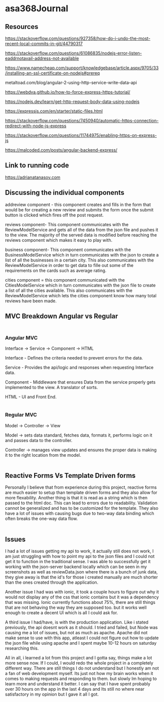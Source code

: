 # asa368Journal<br>


## Resources<br>

https://stackoverflow.com/questions/927358/how-do-i-undo-the-most-recent-local-commits-in-git/44790317<br>

https://stackoverflow.com/questions/61086835/nodejs-error-listen-eaddrnotavail-address-not-available<br>

https://www.namecheap.com/support/knowledgebase/article.aspx/9705/33/installing-an-ssl-certificate-on-nodejs#prereq<br>

metaltoad.com/blog/angular-2-using-http-service-write-data-api<br>

https://webdva.github.io/how-to-force-express-https-tutorial/<br>

https://nodejs.dev/learn/get-http-request-body-data-using-nodejs<br>

https://expressjs.com/en/starter/static-files.html<br>

https://stackoverflow.com/questions/7450940/automatic-https-connection-redirect-with-node-js-express<br>

https://stackoverflow.com/questions/11744975/enabling-https-on-express-js<br>

https://malcoded.com/posts/angular-backend-express/<br>


## Link to running code<br>
https://adrianatanasov.com<br>


## Discussing the individual components
addreview component - this component creates and fills in the form that would be for creating a new review and submits the form once the submit button is clicked which fires off the post request.<br>

reviews component- This component communicates with the ReviewModelService and gets all of the data from the json file and pushes it to the view. The majority of the served data is modified before reaching the reviews component which makes it easy to play with.<br>

business component- This component communicates with the BusinessModelService which in turn communicates with the json to create a list of all the businesses in a certain city. This also communicates with the ReviewModelService in order to get data to fille out some of the requirements on the cards such as average rating.<br>

cities component = this component communicated with the CitiesModelService which in turn communicates with the json file to create a list of all the cities available. This also communicates with the ReviewModelService which lets the cities component know how many total reviews have been made.<br>

## MVC Breakdown Angular vs Regular<br><br>

### Angular MVC<br>
Interface -> Service -> Component -> HTML<br>

Interface - Defines the criteria needed to prevent errors for the data.<br>

Service - Provides the api/logic and responses when requesting Interface data.<br>

Component - Middleware that ensures Data from the service properly gets implemented to the view. A translator of sorts.<br>

HTML - UI and Front End.<br><br>


### Regular MVC<br>

Model -> Controller -> View<br>

Model -> sets data standard, fetches data, formats it, performs logic on it and passes data to the controller. <br>

Controller -> manages view updates and ensures the proper data is making it to the right location from the model. <br><br>


## Reactive Forms Vs Template Driven forms<br>
Personally I believe that from experience during this project, reactive forms are much easier to setup than template driven forms and they also allow for more flexability. Another thing is that it is read as a string which is then passed to the html doc. This can lead to errors due to readability. Validation cannot be generalized and has to be customized for the template. They also have a lot of issues with causing bugs due to two-way data binding which often breaks the one-way data flow.<br><br>

## Issues
I had a lot of issues getting my api to work, it actually still does not work, I am just struggling with how to point my api to the json files and I could not get it to function in the traditional sense. I was able to successfully get it working with the json-server backend locally which can be seen in my screenshots as well as reviewData.json where there is a bunch of junk data, they give away is that the id's for those i created manually are much shorter than the ones created through the application. <br>

Another issue I had was with ionic, it took a couple hours to figure out why it would not display any of the css that ionic contains but it was a dependency that was missing. Ionic currently functions about 75%, there are still things that are not behaving the way they are supposed too. but it works well enough to create a decent UI which is all I could ask for.<br>

A third issue I had/have, is with the production application. Like i stated previously, the api doesnt work as it should. I tried and failed, but Node was causing me a lot of issues, but not as much as apache. Apache did not make sense to use with this app, atleast I could not figure out how to update the json file while using apache and I spent maybe 10-12 hours on saturday researching this.<br>


All in all, i learned a lot from this project and I gotta say, things make a lot more sense now. If I could, I would redo the whole project in a completely different way. There are still things I do not understand but I honestly am not a fan of web development myself. Its just not how my brain works when it comes to making requests and responding to them. but slowly Im hoping to learn more and understand it better. I can say that I have spent probably over 30 hours on the app in the last 4 days and Its still no where near satisfactory in my opinion but I gave it all I got.







